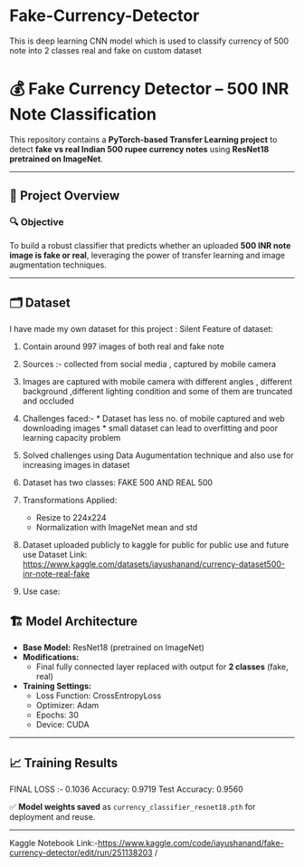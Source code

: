 # Fake-Currency-Detector
This is  deep learning CNN model which is  used to  classify currency of 500 note into 2 classes real and fake  on custom dataset
# 💰 Fake Currency Detector – 500 INR Note Classification

This repository contains a **PyTorch-based Transfer Learning project** to detect **fake vs real Indian 500 rupee currency notes** using **ResNet18 pretrained on ImageNet**.

---

## 🚀 Project Overview

### 🔍 Objective

To build a robust classifier that predicts whether an uploaded **500 INR note image is fake or real**, leveraging the power of transfer learning and image augmentation techniques.

---

## 🗂️ Dataset
 I have made my own dataset for this project :
 Silent Feature of dataset:
 1. Contain around 997 images of both real and fake note
 2. Sources :- collected from social media , captured by mobile camera
 3. Images are captured with mobile camera with different angles , different background ,different lighting condition and some of them are truncated and occluded
 4. Challenges faced:-  * Dataset has less no. of  mobile captured and web downloading images
                        * small dataset can lead to overfitting and poor learning capacity problem
 6. Solved challenges using Data Augumentation technique  and also use for increasing images in dataset
 6. Dataset has two classes: FAKE 500 AND REAL 500
 7. Transformations Applied:
       - Resize to 224x224
       - Normalization with ImageNet mean and std
 8. Dataset uploaded publicly to kaggle for public for public use and future use
     Dataset Link: [https://www.kaggle.com/datasets/iayushanand/currency-dataset500-inr-note-real-fake ](url)

 9. Use case:
## 🏗️ Model Architecture

- **Base Model:** ResNet18 (pretrained on ImageNet)
- **Modifications:**
  - Final fully connected layer replaced with output for **2 classes** (fake, real)
- **Training Settings:**
  - Loss Function: CrossEntropyLoss
  - Optimizer: Adam
  - Epochs: 30
  - Device: CUDA 

---

## 📈 Training Results

FINAL LOSS :- 0.1036
Accuracy: 0.9719
Test Accuracy: 0.9560

✅ **Model weights saved** as `currency_classifier_resnet18.pth` for deployment and reuse.

---
Kaggle Notebook Link:-https://www.kaggle.com/code/iayushanand/fake-currency-detector/edit/run/251138203 /

